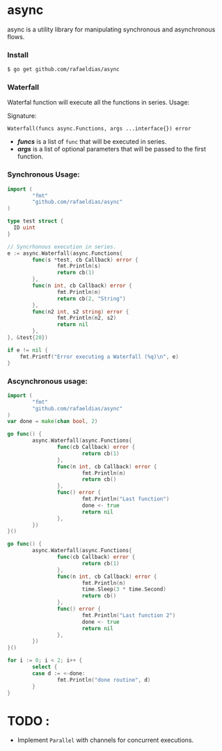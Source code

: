 # async

async is a utility library for manipulating synchronous and asynchronous flows.

### Install

```bash
$ go get github.com/rafaeldias/async
```

### Waterfall
Waterfal function will execute all the functions in series. Usage:

Signature:
```
Waterfall(funcs async.Functions, args ...interface{}) error
```
- ***funcs*** is a list of `func` that will be executed in series.
- ***args*** is a list of optional parameters that will be passed to the first function.

### Synchronous Usage:
```go
import (
        "fmt"
        "github.com/rafaeldias/async"
)

type test struct {
  ID uint
}

// Syncrhonous execution in series.
e := async.Waterfall(async.Functions{
        func(s *test, cb Callback) error {
                fmt.Println(s)
                return cb(1)
        },
        func(n int, cb Callback) error {
                fmt.Println(n)
                return cb(2, "String")
        },
        func(n2 int, s2 string) error {
                fmt.Println(n2, s2)
                return nil
        },
}, &test{20})

if e != nil {
    fmt.Printf("Error executing a Waterfall (%q)\n", e)
}
```

### Ascynchronous usage:
```go
import (
        "fmt"
        "github.com/rafaeldias/async"
)
var done = make(chan bool, 2)

go func() {
        async.Waterfall(async.Functions{
                func(cb Callback) error {
                        return cb(1)
                },
                func(n int, cb Callback) error {
                        fmt.Println(n)
                        return cb()
                },
                func() error {
                        fmt.Println("Last function")
                        done <- true
                        return nil
                },
        })
}()

go func() {
        async.Waterfall(async.Functions{
                func(cb Callback) error {
                        return cb(1)
                },
                func(n int, cb Callback) error {
                        fmt.Println(n)
                        time.Sleep(3 * time.Second)
                        return cb()
                },
                func() error {
                        fmt.Println("Last function 2")
                        done <- true
                        return nil
                },
        })
}()

for i := 0; i < 2; i++ {
        select {
        case d := <-done:
                fmt.Println("done routine", d)
        }
}

```
# TODO :
- Implement `Parallel` with channels for concurrent executions.

